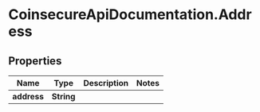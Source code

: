 # CoinsecureApiDocumentation.Address

## Properties
Name | Type | Description | Notes
------------ | ------------- | ------------- | -------------
**address** | **String** |  | 


